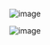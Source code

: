 ![image](https://github.com/Chaiyapa/03376836-OOP-2566-Lab-05/assets/144195729/bcbd90a8-1d46-4e1a-b536-089d8598fab7)

![image](https://github.com/Chaiyapa/03376836-OOP-2566-Lab-05/assets/144195729/c483c9e9-86d4-42a7-ac10-bf657a194cd1)
